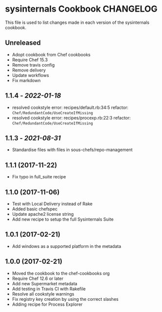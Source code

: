 # sysinternals Cookbook CHANGELOG

This file is used to list changes made in each version of the sysinternals cookbook.

## Unreleased

- Adopt cookbook from Chef cookbooks
- Require Chef 15.3
- Remove travis config
- Remove delivery
- Update workflows
- Fix markdown

## 1.1.4 - *2022-01-18*

- resolved cookstyle error: recipes/default.rb:34:5 refactor: `Chef/RedundantCode/UseCreateIfMissing`
- resolved cookstyle error: recipes/procexp.rb:22:3 refactor: `Chef/RedundantCode/UseCreateIfMissing`

## 1.1.3 - *2021-08-31*

- Standardise files with files in sous-chefs/repo-management

## 1.1.1 (2017-11-22)

- Fix typo in full_suite recipe

## 1.1.0 (2017-11-06)

- Test with Local Delivery instead of Rake
- Added basic chefspec
- Update apache2 license string
- Add new recipe to setup the full Sysinternals Suite

## 1.0.1 (2017-02-21)

- Add windows as a supported platform in the metadata

## 1.0.0 (2017-02-21)

- Moved the cookbook to the chef-cookbooks org
- Require Chef 12.6 or later
- Add new Supermarket metadata
- Add testing in Travis CI with Rakefile
- Resolve all cookstyle warnings
- Fix registry key creation by using the correct slashes
- Adding recipe for Process Explorer
